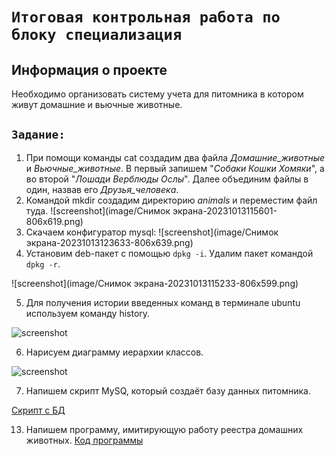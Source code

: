 # `Итоговая контрольная работа по блоку специализация`

## Информация о проекте

Необходимо организовать систему учета для питомника в котором живут
домашние и вьючные животные.

## `Задание:`

1. При помощи команды cat создадим два файла *Домашние_животные* и *Вьючные_животные*. В первый запишем "*Собаки Кошки Хомяки*", а во второй "*Лошади Верблюды Ослы*". Далее объединим файлы в один, назвав его *Друзья_человека*.
2. Командой mkdir создадим директорию *animals* и переместим файл туда.
![screenshot](image/Снимок экрана-20231013115601-806x619.png)
3. Скачаем конфигуратор mysql:
![screenshot](image/Снимок экрана-20231013123633-806x639.png)
4. Установим deb-пакет с помощью ```dpkg -i```. Удалим пакет командой ```dpkg -r```.

![screenshot](image/Снимок экрана-20231013115233-806x599.png)

5. Для получения истории введенных команд в терминале ubuntu используем команду history.

![screenshot](https://github.com/Timzmei/SpecFin/assets/57046083/df1ef864-a73a-4ff7-956c-884d27ceb52e)

6. Нарисуем диаграмму иерархии классов.

![screenshot](https://github.com/Timzmei/SpecFin/assets/57046083/c40a6e1a-014e-4325-86e6-73349254d3da)

7. Напишем скрипт MySQ, который создаёт базу данных питомника.

[Скрипт с БД](my_db.sql)

13. Напишем программу, имитирующую работу реестра домашних животных.
[Код программы](main.py)

